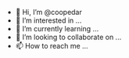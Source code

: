 - 👋 Hi, I’m @coopedar
- 👀 I’m interested in ...
- 🌱 I’m currently learning ...
- 💞️ I’m looking to collaborate on ...
- 📫 How to reach me ...

<!---
coopedar/coopedar is a ✨ special ✨ repository because its `README.md` (this file) appears on your GitHub profile.
You can click the Preview link to take a look at your changes.
--->
